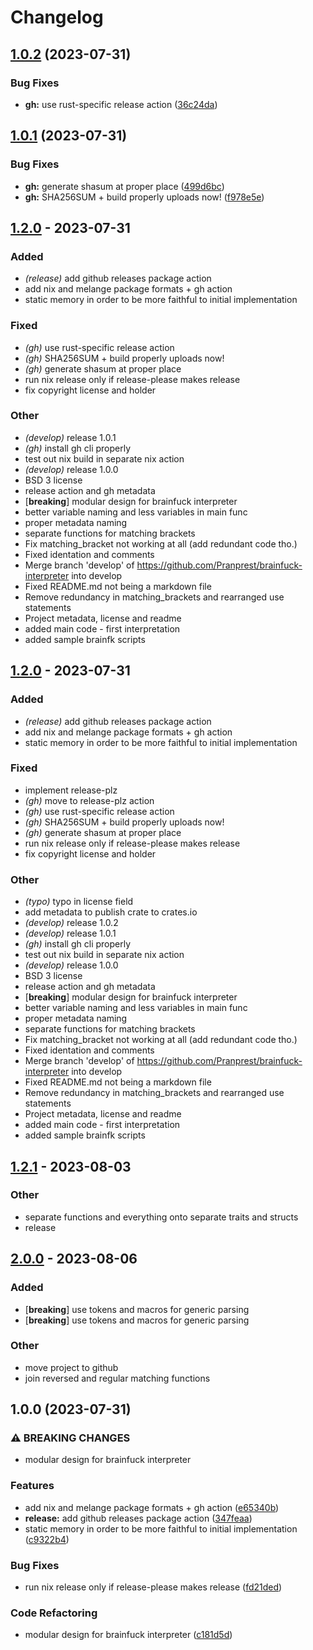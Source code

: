 # Changelog

## [1.0.2](https://github.com/tulilirockz/rBFI/compare/v1.0.1...v1.0.2) (2023-07-31)


### Bug Fixes

* **gh:** use rust-specific release action ([36c24da](https://github.com/tulilirockz/rBFI/commit/36c24da9bfe37b25cc1889933ccbe29e812bfdf0))

## [1.0.1](https://github.com/tulilirockz/rBFI/compare/v1.0.0...v1.0.1) (2023-07-31)


### Bug Fixes

* **gh:** generate shasum at proper place ([499d6bc](https://github.com/tulilirockz/rBFI/commit/499d6bc3cf7b303d88830c5a643a563d09f656c3))
* **gh:** SHA256SUM + build properly uploads now! ([f978e5e](https://github.com/tulilirockz/rBFI/commit/f978e5e89e579cd8d1ea531379b0b5beff6cf261))

## [1.2.0](https://github.com/tulilirockz/rbfi/releases/tag/v1.2.0) - 2023-07-31

### Added
- *(release)* add github releases package action
- add nix and melange package formats + gh action
- static memory in order to be more faithful to initial implementation

### Fixed
- *(gh)* use rust-specific release action
- *(gh)* SHA256SUM + build properly uploads now!
- *(gh)* generate shasum at proper place
- run nix release only if release-please makes release
- fix copyright license and holder

### Other
- *(develop)* release 1.0.1
- *(gh)* install gh cli properly
- test out nix build in separate nix action
- *(develop)* release 1.0.0
- BSD 3 license
- release action and gh metadata
- [**breaking**] modular design for brainfuck interpreter
- better variable naming and less variables in main func
- proper metadata naming
- separate functions for matching brackets
- Fix matching_bracket not working at all (add redundant code tho.)
- Fixed identation and comments
- Merge branch 'develop' of https://github.com/Pranprest/brainfuck-interpreter into develop
- Fixed README.md not being a markdown file
- Remove redundancy in matching_brackets and rearranged use statements
- Project metadata, license and readme
- added main code - first interpretation
- added sample brainfk scripts

## [1.2.0](https://github.com/tulilirockz/rBFI/releases/tag/v1.2.0) - 2023-07-31

### Added
- *(release)* add github releases package action
- add nix and melange package formats + gh action
- static memory in order to be more faithful to initial implementation

### Fixed
- implement release-plz
- *(gh)* move to release-plz action
- *(gh)* use rust-specific release action
- *(gh)* SHA256SUM + build properly uploads now!
- *(gh)* generate shasum at proper place
- run nix release only if release-please makes release
- fix copyright license and holder

### Other
- *(typo)* typo in license field
- add metadata to publish crate to crates.io
- *(develop)* release 1.0.2
- *(develop)* release 1.0.1
- *(gh)* install gh cli properly
- test out nix build in separate nix action
- *(develop)* release 1.0.0
- BSD 3 license
- release action and gh metadata
- [**breaking**] modular design for brainfuck interpreter
- better variable naming and less variables in main func
- proper metadata naming
- separate functions for matching brackets
- Fix matching_bracket not working at all (add redundant code tho.)
- Fixed identation and comments
- Merge branch 'develop' of https://github.com/Pranprest/brainfuck-interpreter into develop
- Fixed README.md not being a markdown file
- Remove redundancy in matching_brackets and rearranged use statements
- Project metadata, license and readme
- added main code - first interpretation
- added sample brainfk scripts

## [1.2.1](https://codeberg.org/tulilirockz/RBFI/compare/v1.2.0...v1.2.1) - 2023-08-03

### Other
- separate functions and everything onto separate traits and structs
- release

## [2.0.0](https://github.com/tulilirockz/libbfi/compare/v1.2.1...v2.0.0) - 2023-08-06

### Added
- [**breaking**] use tokens and macros for generic parsing
- [**breaking**] use tokens and macros for generic parsing

### Other
- move project to github
- join reversed and regular matching functions

## 1.0.0 (2023-07-31)


### ⚠ BREAKING CHANGES

* modular design for brainfuck interpreter

### Features

* add nix and melange package formats + gh action ([e65340b](https://github.com/tulilirockz/rBFI/commit/e65340bcf7bc9d54bb7c1ec487cc3c5d53e45b56))
* **release:** add github releases package action ([347feaa](https://github.com/tulilirockz/rBFI/commit/347feaa20e42c3bfb1dcec90212d11a657df4512))
* static memory in order to be more faithful to initial implementation ([c9322b4](https://github.com/tulilirockz/rBFI/commit/c9322b4e26daa9503b3c0a1579fdc44f17f6572f))


### Bug Fixes

* run nix release only if release-please makes release ([fd21ded](https://github.com/tulilirockz/rBFI/commit/fd21ded8dfb5e0d6371f9286586bdb85295a7bba))


### Code Refactoring

* modular design for brainfuck interpreter ([c181d5d](https://github.com/tulilirockz/rBFI/commit/c181d5d7aaace92c2de808cd96fcb2838f91d38e))
